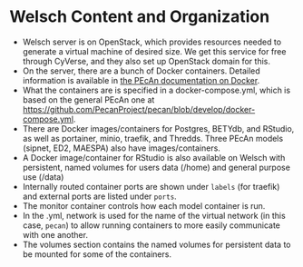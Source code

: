 Welsch Content and Organization
================

  - Welsch server is on OpenStack, which provides resources needed to
    generate a virtual machine of desired size. We get this service for
    free through CyVerse, and they also set up OpenStack domain for
    this.
  - On the server, there are a bunch of Docker containers. Detailed
    information is available in [the PEcAn documentation on
    Docker](https://pecanproject.github.io/pecan-documentation/develop/docker-index.html).
  - What the containers are is specified in a docker-compose.yml, which
    is based on the general PEcAn one at
    <https://github.com/PecanProject/pecan/blob/develop/docker-compose.yml>.
  - There are Docker images/containers for Postgres, BETYdb, and
    RStudio, as well as portainer, minio, traefik, and Thredds. Three
    PEcAn models (sipnet, ED2, MAESPA) also have images/containers.
  - A Docker image/container for RStudio is also available on Welsch
    with persistent, named volumes for users data (/home) and general
    purpose use (/data)
  - Internally routed container ports are shown under `labels` (for
    traefik) and external ports are listed under `ports`.
  - The monitor container controls how each model container is run.
  - In the .yml, network is used for the name of the virtual network (in
    this case, `pecan`) to allow running containers to more easily
    communicate with one another.
  - The volumes section contains the named volumes for persistent data
    to be mounted for some of the containers.
